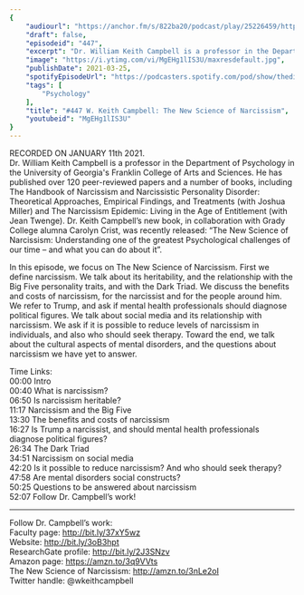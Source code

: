 ```yaml
---
{
	"audiourl": "https://anchor.fm/s/822ba20/podcast/play/25226459/https%3A%2F%2Fd3ctxlq1ktw2nl.cloudfront.net%2Fstaging%2F2021-0-15%2F510e701e-a887-c735-1376-f56f4c1568d8.m4a",
	"draft": false,
	"episodeid": "447",
	"excerpt": "Dr. William Keith Campbell is a professor in the Department of Psychology in the University of Georgia's Franklin College of Arts and Sciences. He has published over 120 peer-reviewed papers and a number of books, including The Handbook of Narcissism and Narcissistic Personality Disorder: Theoretical Approaches, Empirical Findings, and Treatments (with Joshua Miller) and The Narcissism Epidemic: Living in the Age of Entitlement (with Jean Twenge). Dr. Keith Campbell’s new book, in collaboration with Grady College alumna Carolyn Crist, was recently released: “The New Science of Narcissism: Understanding one of the greatest Psychological challenges of our time – and what you can do about it”.",
	"image": "https://i.ytimg.com/vi/MgEHg1lIS3U/maxresdefault.jpg",
	"publishDate": 2021-03-25,
	"spotifyEpisodeUrl": "https://podcasters.spotify.com/pod/show/thedissenter/episodes/447-W--Keith-Campbell-The-New-Science-of-Narcissism-ep0bor",
	"tags": [
		"Psychology"
	],
	"title": "#447 W. Keith Campbell: The New Science of Narcissism",
	"youtubeid": "MgEHg1lIS3U"
}
---
```

RECORDED ON JANUARY 11th 2021.  
Dr. William Keith Campbell is a professor in the Department of Psychology in the University of Georgia's Franklin College of Arts and Sciences. He has published over 120 peer-reviewed papers and a number of books, including The Handbook of Narcissism and Narcissistic Personality Disorder: Theoretical Approaches, Empirical Findings, and Treatments (with Joshua Miller) and The Narcissism Epidemic: Living in the Age of Entitlement (with Jean Twenge). Dr. Keith Campbell’s new book, in collaboration with Grady College alumna Carolyn Crist, was recently released: “The New Science of Narcissism: Understanding one of the greatest Psychological challenges of our time – and what you can do about it”.

In this episode, we focus on The New Science of Narcissism. First we define narcissism. We talk about its heritability, and the relationship with the Big Five personality traits, and with the Dark Triad. We discuss the benefits and costs of narcissism, for the narcissist and for the people around him. We refer to Trump, and ask if mental health professionals should diagnose political figures. We talk about social media and its relationship with narcissism. We ask if it is possible to reduce levels of narcissism in individuals, and also who should seek therapy. Toward the end, we talk about the cultural aspects of mental disorders, and the questions about narcissism we have yet to answer.

Time Links:  
<time>00:00</time> Intro  
<time>00:40</time> What is narcissism?  
<time>06:50</time> Is narcissism heritable?  
<time>11:17</time> Narcissism and the Big Five  
<time>13:30</time> The benefits and costs of narcissism  
<time>16:27</time> Is Trump a narcissist, and should mental health professionals diagnose political figures?  
<time>26:34</time> The Dark Triad  
<time>34:51</time> Narcissism on social media  
<time>42:20</time> Is it possible to reduce narcissism? And who should seek therapy?  
<time>47:58</time> Are mental disorders social constructs?  
<time>50:25</time> Questions to be answered about narcissism  
<time>52:07</time> Follow Dr. Campbell’s work!

---

Follow Dr. Campbell’s work:  
Faculty page: http://bit.ly/37xY5wz  
Website: http://bit.ly/3oB3hpt  
ResearchGate profile: http://bit.ly/2J3SNzv  
Amazon page: https://amzn.to/3q9VVts  
The New Science of Narcissism: http://amzn.to/3nLe2oI  
Twitter handle: @wkeithcampbell

